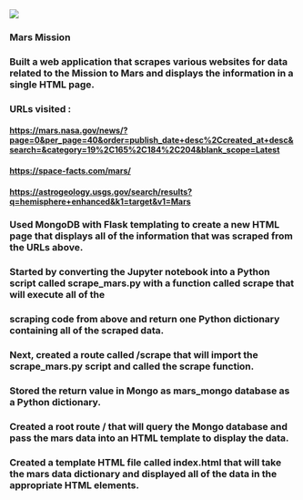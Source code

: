                                                                    
<img src= "https://github.com/BanuNathan/web-scraping-challenge/blob/master/website.png">


### Mars Mission 
### Built a web application that scrapes various websites for data related to the Mission to Mars and displays the information in a single HTML page.

### URLs visited :
#### https://mars.nasa.gov/news/?page=0&per_page=40&order=publish_date+desc%2Ccreated_at+desc&search=&category=19%2C165%2C184%2C204&blank_scope=Latest
####               https://space-facts.com/mars/
####               https://astrogeology.usgs.gov/search/results?q=hemisphere+enhanced&k1=target&v1=Mars

### Used MongoDB with Flask templating to create a new HTML page that displays all of the information that was scraped from the URLs above.

### Started by converting the Jupyter notebook into a Python script called scrape_mars.py with a function called scrape that will execute all of the  
### scraping code from above and return one Python dictionary containing all of the scraped data.

### Next, created a route called /scrape that will import the scrape_mars.py script and called the scrape function.

### Stored the return value in Mongo as mars_mongo database as a Python dictionary.
### Created a root route / that will query the Mongo database and pass the mars data into an HTML template to display the data.

### Created a template HTML file called index.html that will take the mars data dictionary and displayed all of the data in the appropriate HTML elements. 
 
